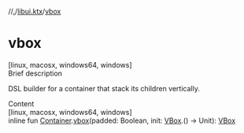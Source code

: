 //[.](../index.md)/[libui.ktx](index.md)/[vbox](vbox.md)



# vbox  
[linux, macosx, windows64, windows]  
Brief description  


DSL builder for a container that stack its children vertically.

  
  
  
Content  
[linux, macosx, windows64, windows]  
inline fun [Container](-container/index.md).[vbox](vbox.md)(padded: Boolean, init: [VBox](-v-box/index.md).() -> Unit): [VBox](-v-box/index.md)  



